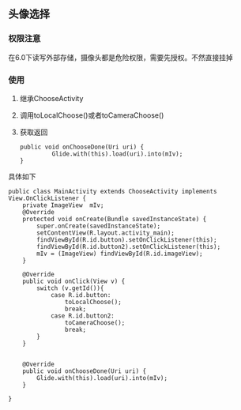 ## 头像选择

### 权限注意
在6.0下读写外部存储，摄像头都是危险权限，需要先授权。不然直接挂掉

  
### 使用
1. 继承ChooseActivity</p>
2. 调用toLocalChoose()或者toCameraChoose()</p>
3. 获取返回
    ```
    public void onChooseDone(Uri uri) {
             Glide.with(this).load(uri).into(mIv);
    }
    ```  
        
具体如下  
    
    public class MainActivity extends ChooseActivity implements View.OnClickListener {
        private ImageView  mIv;
        @Override
        protected void onCreate(Bundle savedInstanceState) {
            super.onCreate(savedInstanceState);
            setContentView(R.layout.activity_main);
            findViewById(R.id.button).setOnClickListener(this);
            findViewById(R.id.button2).setOnClickListener(this);
            mIv = (ImageView) findViewById(R.id.imageView);
        }
    
        @Override
        public void onClick(View v) {
            switch (v.getId()){
                case R.id.button:
                    toLocalChoose();
                    break;
                case R.id.button2:
                    toCameraChoose();
                    break;
            }
        }
    
    
        @Override
        public void onChooseDone(Uri uri) {
            Glide.with(this).load(uri).into(mIv);
        }
        
    }
    
